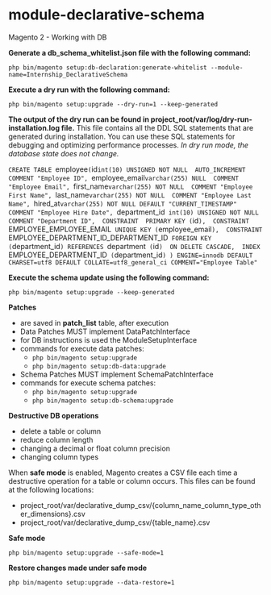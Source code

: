 # module-declarative-schema
Magento 2 - Working with DB

**Generate a db_schema_whitelist.json file with the following command:**

`php bin/magento setup:db-declaration:generate-whitelist --module-name=Internship_DeclarativeSchema`

**Execute a dry run with the following command:**

`php bin/magento setup:upgrade --dry-run=1 --keep-generated`

**The output of the dry run can be found in project_root/var/log/dry-run-installation.log file.**
This file contains all the DDL SQL statements that are generated during installation. You can use these SQL statements for debugging and optimizing performance processes.
_In dry run mode, the database state does not change._

`CREATE TABLE `employee` (
 `id` int(10) UNSIGNED NOT NULL  AUTO_INCREMENT COMMENT "Employee ID", 
 `employee_email` varchar(255) NULL  COMMENT "Employee Email", 
 `first_name` varchar(255) NOT NULL  COMMENT "Employee First Name", 
 `last_name` varchar(255) NOT NULL  COMMENT "Employee Last Name", 
 `hired_at` varchar(255) NOT NULL DEFAULT "CURRENT_TIMESTAMP" COMMENT "Employee Hire Date", 
 `department_id` int(10) UNSIGNED NOT NULL   COMMENT "Department ID", 
 CONSTRAINT  PRIMARY KEY (`id`), 
 CONSTRAINT `EMPLOYEE_EMPLOYEE_EMAIL` UNIQUE KEY (`employee_email`), 
 CONSTRAINT `EMPLOYEE_DEPARTMENT_ID_DEPARTMENT_ID` FOREIGN KEY (`department_id`) REFERENCES `department` (`id`)  ON DELETE CASCADE, 
 INDEX `EMPLOYEE_DEPARTMENT_ID` (`department_id`)
 ) ENGINE=innodb DEFAULT CHARSET=utf8 DEFAULT COLLATE=utf8_general_ci COMMENT="Employee Table"
 `
 
**Execute the schema update using the following command:**

`php bin/magento setup:upgrade --keep-generated`
 
**Patches** 
- are saved in **patch_list** table, after execution
- Data Patches MUST implement DataPatchInterface
- for DB instructions is used the ModuleSetupInterface
- commands for execute data patches:
    - `php bin/magento setup:upgrade`
    - `php bin/magento setup:db-data:upgrade`
- Schema Patches MUST implement SchemaPatchInterface
- commands for execute schema patches:
    - `php bin/magento setup:upgrade`
    - `php bin/magento setup:db-schema:upgrade`
    
**Destructive DB operations**
- delete a table or column
- reduce column length
- changing a decimal or float column precision
- changing column types

When **safe mode** is enabled, Magento creates a CSV file each time a destructive operation for a table or column occurs.
This files can be found at the following locations:
- project_root/var/declarative_dump_csv/{column_name_column_type_other_dimensions}.csv
- project_root/var/declarative_dump_csv/{table_name}.csv

**Safe mode**

`php bin/magento setup:upgrade --safe-mode=1`

**Restore changes made under safe mode**

`php bin/magento setup:upgrade --data-restore=1`